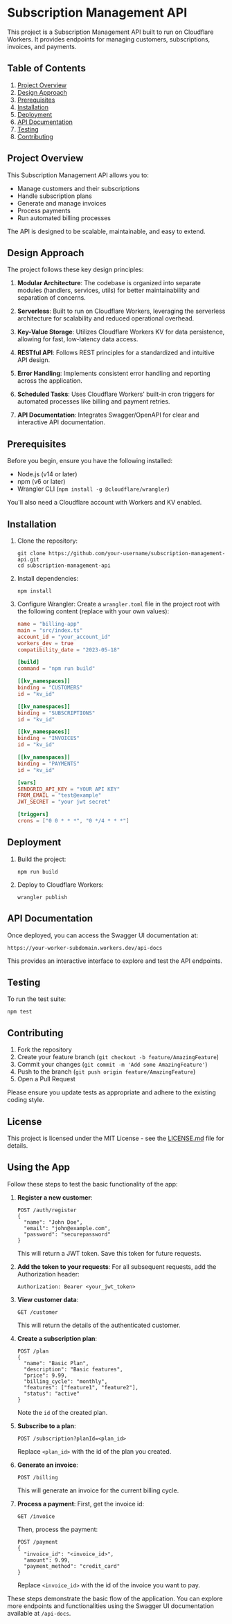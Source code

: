 # Subscription Management API

This project is a Subscription Management API built to run on Cloudflare Workers. It provides endpoints for managing customers, subscriptions, invoices, and payments.

## Table of Contents

1. [Project Overview](#project-overview)
2. [Design Approach](#design-approach)
3. [Prerequisites](#prerequisites)
4. [Installation](#installation)
5. [Deployment](#deployment)
6. [API Documentation](#api-documentation)
7. [Testing](#testing)
8. [Contributing](#contributing)

## Project Overview

This Subscription Management API allows you to:

- Manage customers and their subscriptions
- Handle subscription plans
- Generate and manage invoices
- Process payments
- Run automated billing processes

The API is designed to be scalable, maintainable, and easy to extend.

## Design Approach

The project follows these key design principles:

1. **Modular Architecture**: The codebase is organized into separate modules (handlers, services, utils) for better maintainability and separation of concerns.

2. **Serverless**: Built to run on Cloudflare Workers, leveraging the serverless architecture for scalability and reduced operational overhead.

3. **Key-Value Storage**: Utilizes Cloudflare Workers KV for data persistence, allowing for fast, low-latency data access.

4. **RESTful API**: Follows REST principles for a standardized and intuitive API design.

5. **Error Handling**: Implements consistent error handling and reporting across the application.

6. **Scheduled Tasks**: Uses Cloudflare Workers' built-in cron triggers for automated processes like billing and payment retries.

7. **API Documentation**: Integrates Swagger/OpenAPI for clear and interactive API documentation.

## Prerequisites

Before you begin, ensure you have the following installed:

- Node.js (v14 or later)
- npm (v6 or later)
- Wrangler CLI (`npm install -g @cloudflare/wrangler`)

You'll also need a Cloudflare account with Workers and KV enabled.

## Installation

1. Clone the repository:

   ```
   git clone https://github.com/your-username/subscription-management-api.git
   cd subscription-management-api
   ```

2. Install dependencies:

   ```
   npm install
   ```

3. Configure Wrangler:
   Create a `wrangler.toml` file in the project root with the following content (replace with your own values):

   ```toml
   name = "billing-app"
   main = "src/index.ts"
   account_id = "your_account_id"
   workers_dev = true
   compatibility_date = "2023-05-18"

   [build]
   command = "npm run build"

   [[kv_namespaces]]
   binding = "CUSTOMERS"
   id = "kv_id"

   [[kv_namespaces]]
   binding = "SUBSCRIPTIONS"
   id = "kv_id"

   [[kv_namespaces]]
   binding = "INVOICES"
   id = "kv_id"

   [[kv_namespaces]]
   binding = "PAYMENTS"
   id = "kv_id"

   [vars]
   SENDGRID_API_KEY = "YOUR API KEY"
   FROM_EMAIL = "test@example"
   JWT_SECRET = "your jwt secret"

   [triggers]
   crons = ["0 0 * * *", "0 */4 * * *"]
   ```

## Deployment

1. Build the project:

   ```
   npm run build
   ```

2. Deploy to Cloudflare Workers:
   ```
   wrangler publish
   ```

## API Documentation

Once deployed, you can access the Swagger UI documentation at:

```
https://your-worker-subdomain.workers.dev/api-docs
```

This provides an interactive interface to explore and test the API endpoints.

## Testing

To run the test suite:

```
npm test
```

## Contributing

1. Fork the repository
2. Create your feature branch (`git checkout -b feature/AmazingFeature`)
3. Commit your changes (`git commit -m 'Add some AmazingFeature'`)
4. Push to the branch (`git push origin feature/AmazingFeature`)
5. Open a Pull Request

Please ensure you update tests as appropriate and adhere to the existing coding style.

## License

This project is licensed under the MIT License - see the [LICENSE.md](LICENSE.md) file for details.

## Using the App

Follow these steps to test the basic functionality of the app:

1. **Register a new customer**:
   ```
   POST /auth/register
   {
     "name": "John Doe",
     "email": "john@example.com",
     "password": "securepassword"
   }
   ```
   This will return a JWT token. Save this token for future requests.

2. **Add the token to your requests**:
   For all subsequent requests, add the Authorization header:
   ```
   Authorization: Bearer <your_jwt_token>
   ```

3. **View customer data**:
   ```
   GET /customer
   ```
   This will return the details of the authenticated customer.

4. **Create a subscription plan**:
   ```
   POST /plan
   {
     "name": "Basic Plan",
     "description": "Basic features",
     "price": 9.99,
     "billing_cycle": "monthly",
     "features": ["feature1", "feature2"],
     "status": "active"
   }
   ```
   Note the `id` of the created plan.

5. **Subscribe to a plan**:
   ```
   POST /subscription?planId=<plan_id>
   ```
   Replace `<plan_id>` with the id of the plan you created.

6. **Generate an invoice**:
   ```
   POST /billing
   ```
   This will generate an invoice for the current billing cycle.

7. **Process a payment**:
   First, get the invoice id:
   ```
   GET /invoice
   ```
   Then, process the payment:
   ```
   POST /payment
   {
     "invoice_id": "<invoice_id>",
     "amount": 9.99,
     "payment_method": "credit_card"
   }
   ```
   Replace `<invoice_id>` with the id of the invoice you want to pay.

These steps demonstrate the basic flow of the application. You can explore more endpoints and functionalities using the Swagger UI documentation available at `/api-docs`.
